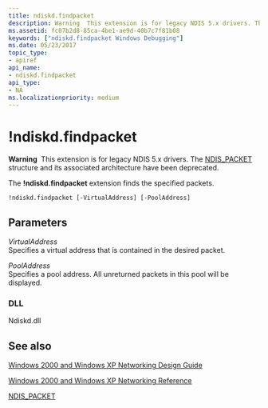 ```yaml
---
title: ndiskd.findpacket
description: Warning  This extension is for legacy NDIS 5.x drivers. The NDIS_PACKET structure and its associated architecture have been deprecated. The ndiskd.findpacket extension finds the specified packets.
ms.assetid: fc07b2d8-85ca-4be1-ae9d-40b7c7f81b08
keywords: ["ndiskd.findpacket Windows Debugging"]
ms.date: 05/23/2017
topic_type:
- apiref
api_name:
- ndiskd.findpacket
api_type:
- NA
ms.localizationpriority: medium
---
```


# !ndiskd.findpacket


**Warning**  This extension is for legacy NDIS 5.x drivers. The [NDIS\_PACKET](https://msdn.microsoft.com/library/windows/hardware/ff557086) structure and its associated architecture have been deprecated.

 

The **!ndiskd.findpacket** extension finds the specified packets.

```console
!ndiskd.findpacket [-VirtualAddress] [-PoolAddress]  
```

## <span id="ddk__ndiskd_findpacket_dbg"></span><span id="DDK__NDISKD_FINDPACKET_DBG"></span>Parameters


<span id="_______VirtualAddress______"></span><span id="_______virtualaddress______"></span><span id="_______VIRTUALADDRESS______"></span> *VirtualAddress*   
Specifies a virtual address that is contained in the desired packet.

<span id="_______PoolAddress______"></span><span id="_______pooladdress______"></span><span id="_______POOLADDRESS______"></span> *PoolAddress*   
Specifies a pool address. All unreturned packets in this pool will be displayed.

### <span id="DLL"></span><span id="dll"></span>DLL

Ndiskd.dll

## <span id="see_also"></span>See also


[Windows 2000 and Windows XP Networking Design Guide](https://msdn.microsoft.com/library/windows/hardware/ff565849)

[Windows 2000 and Windows XP Networking Reference](https://msdn.microsoft.com/library/windows/hardware/ff565850)

[NDIS\_PACKET](https://msdn.microsoft.com/library/windows/hardware/ff557086)

 

 






